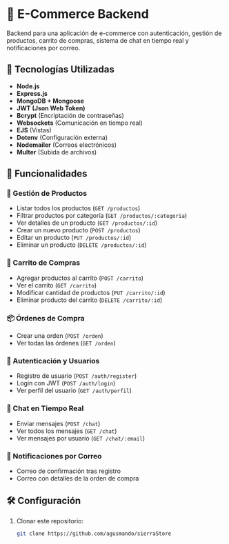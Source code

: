 # 🛒 E-Commerce Backend  

Backend para una aplicación de e-commerce con autenticación, gestión de productos, carrito de compras, sistema de chat en tiempo real y notificaciones por correo.

## 🚀 Tecnologías Utilizadas
- **Node.js**  
- **Express.js**  
- **MongoDB + Mongoose**  
- **JWT (Json Web Token)**  
- **Bcrypt** (Encriptación de contraseñas)  
- **Websockets** (Comunicación en tiempo real)  
- **EJS** (Vistas)  
- **Dotenv** (Configuración externa)  
- **Nodemailer** (Correos electrónicos)
- **Multer** (Subida de archivos) 

## 📌 Funcionalidades  

### 🏪 Gestión de Productos  
- Listar todos los productos (`GET /productos`)  
- Filtrar productos por categoría (`GET /productos/:categoria`)  
- Ver detalles de un producto (`GET /productos/:id`)  
- Crear un nuevo producto (`POST /productos`)  
- Editar un producto (`PUT /productos/:id`)  
- Eliminar un producto (`DELETE /productos/:id`)  

### 🛒 Carrito de Compras  
- Agregar productos al carrito (`POST /carrito`)  
- Ver el carrito (`GET /carrito`)  
- Modificar cantidad de productos (`PUT /carrito/:id`)  
- Eliminar producto del carrito (`DELETE /carrito/:id`)  

### 📦 Órdenes de Compra  
- Crear una orden (`POST /orden`)  
- Ver todas las órdenes (`GET /orden`)  

### 🔐 Autenticación y Usuarios  
- Registro de usuario (`POST /auth/register`)  
- Login con JWT (`POST /auth/login`)  
- Ver perfil del usuario (`GET /auth/perfil`)  

### 💬 Chat en Tiempo Real  
- Enviar mensajes (`POST /chat`)  
- Ver todos los mensajes (`GET /chat`)  
- Ver mensajes por usuario (`GET /chat/:email`)  

### 📩 Notificaciones por Correo  
- Correo de confirmación tras registro  
- Correo con detalles de la orden de compra  

## 🛠 Configuración  
1. Clonar este repositorio:  
   ```sh
   git clone https://github.com/agusmando/sierraStore
